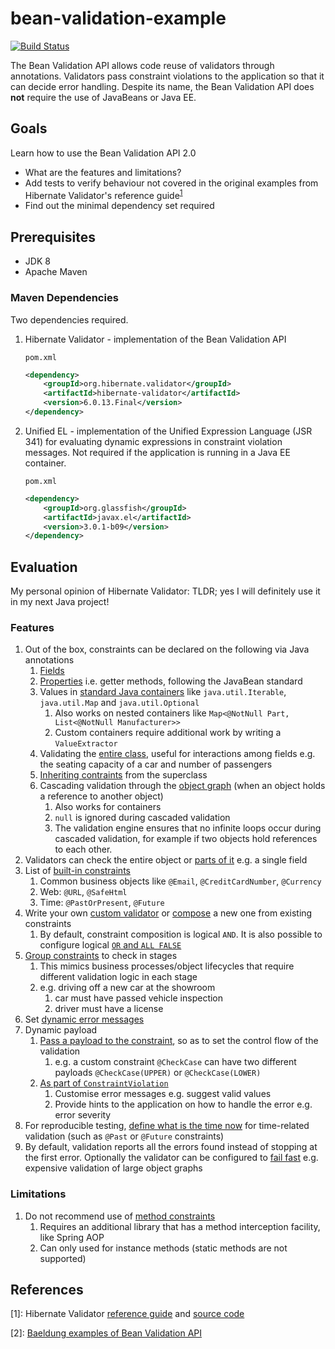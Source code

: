 # bean-validation-example

[![Build Status](https://travis-ci.org/seahrh/bean-validation-example.svg?branch=master)](https://travis-ci.org/seahrh/bean-validation-example)

The Bean Validation API allows code reuse of validators through annotations. Validators pass constraint violations to the application so that it can decide error handling. Despite its name, the Bean Validation API does **not** require the use of JavaBeans or Java EE.

## Goals
Learn how to use the Bean Validation API 2.0
- What are the features and limitations?
- Add tests to verify behaviour not covered in the original examples from Hibernate Validator's reference guide<sup>[1](#1)</sup>
- Find out the minimal dependency set required

## Prerequisites
- JDK 8
- Apache Maven

### Maven Dependencies
Two dependencies required.

1. Hibernate Validator - implementation of the Bean Validation API

    `pom.xml`
    ```xml
    <dependency>
        <groupId>org.hibernate.validator</groupId>
        <artifactId>hibernate-validator</artifactId>
        <version>6.0.13.Final</version>
    </dependency>
    ```
1. Unified EL - implementation of the Unified Expression Language (JSR 341) for evaluating dynamic expressions in constraint violation messages. Not required if the application is running in a Java EE container.

    `pom.xml`
    ```xml
    <dependency>
        <groupId>org.glassfish</groupId>
        <artifactId>javax.el</artifactId>
        <version>3.0.1-b09</version>
    </dependency>
    ```
## Evaluation
My personal opinion of Hibernate Validator: TLDR; yes I will definitely use it in my next Java project!
### Features
1. Out of the box, constraints can be declared on the following via Java annotations
    1. [Fields](https://docs.jboss.org/hibernate/stable/validator/reference/en-US/html_single/#_field_level_constraints)
    1. [Properties](https://docs.jboss.org/hibernate/stable/validator/reference/en-US/html_single/#_property_level_constraints) i.e. getter methods, following the JavaBean standard
    1. Values in [standard Java containers](https://docs.jboss.org/hibernate/stable/validator/reference/en-US/html_single/#container-element-constraints) like `java.util.Iterable`, `java.util.Map` and `java.util.Optional`
        1. Also works on nested containers like `Map<@NotNull Part, List<@NotNull Manufacturer>>`
        1. Custom containers require additional work by writing a `ValueExtractor`
    1. Validating the [entire class](https://docs.jboss.org/hibernate/stable/validator/reference/en-US/html_single/#validator-usingvalidator-classlevel), useful for interactions among fields e.g. the seating capacity of a car and number of passengers
    1. [Inheriting contraints](https://docs.jboss.org/hibernate/stable/validator/reference/en-US/html_single/#section-constraint-inheritance) from the superclass
    1. Cascading validation through the [object graph](https://docs.jboss.org/hibernate/stable/validator/reference/en-US/html_single/#section-object-graph-validation) (when an object holds a reference to another object)
        1. Also works for containers
        1. `null` is ignored during cascaded validation
        1.  The validation engine ensures that no infinite loops occur during cascaded validation, for example if two objects hold references to each other.
1. Validators can check the entire object or [parts of it](https://docs.jboss.org/hibernate/stable/validator/reference/en-US/html_single/#_validator_methods) e.g. a single field
1. List of [built-in constraints](https://docs.jboss.org/hibernate/stable/validator/reference/en-US/html_single/#section-builtin-constraints)
    1. Common business objects like `@Email`, `@CreditCardNumber`, `@Currency`
    1. Web: `@URL`, `@SafeHtml`
    1. Time: `@PastOrPresent`, `@Future`
1. Write your own [custom validator](https://docs.jboss.org/hibernate/stable/validator/reference/en-US/html_single/#validator-customconstraints) or [compose](https://docs.jboss.org/hibernate/stable/validator/reference/en-US/html_single/#section-constraint-composition) a new one from existing constraints
    1. By default, constraint composition is logical `AND`. It is also possible to configure logical [`OR` and `ALL FALSE`](https://docs.jboss.org/hibernate/stable/validator/reference/en-US/html_single/#section-boolean-constraint-composition)
1. [Group constraints](https://docs.jboss.org/hibernate/stable/validator/reference/en-US/html_single/#chapter-groups) to check in stages
    1. This mimics business processes/object lifecycles that require different validation logic in each stage
    1. e.g. driving off a new car at the showroom
        1. car must have passed vehicle inspection
        1. driver must have a license
1. Set [dynamic error messages](https://docs.jboss.org/hibernate/stable/validator/reference/en-US/html_single/#chapter-message-interpolation)
1. Dynamic payload
    1. [Pass a payload to the constraint](https://docs.jboss.org/hibernate/stable/validator/reference/en-US/html_single/#validator-customconstraints-constraintannotation), so as to set the control flow of the validation
        1. e.g. a custom constraint `@CheckCase` can have two different payloads `@CheckCase(UPPER)` or `@CheckCase(LOWER)`
    1. [As part of `ConstraintViolation`](https://docs.jboss.org/hibernate/stable/validator/reference/en-US/html_single/#section-dynamic-payload)
        1. Customise error messages e.g. suggest valid values
        1. Provide hints to the application on how to handle the error e.g. error severity
1. For reproducible testing, [define what is the time now](https://docs.jboss.org/hibernate/stable/validator/reference/en-US/html_single/#section-clock-provider) for time-related validation (such as `@Past` or `@Future` constraints)
1. By default, validation reports all the errors found instead of stopping at the first error. Optionally the validator can be configured to [fail fast](https://docs.jboss.org/hibernate/stable/validator/reference/en-US/html_single/#section-fail-fast) e.g. expensive validation of large object graphs

### Limitations
1. Do not recommend use of [method constraints](https://docs.jboss.org/hibernate/stable/validator/reference/en-US/html_single/#section-declaring-method-constraints)
    1. Requires an additional library that has a method interception facility, like Spring AOP
    1. Can only used for instance methods (static methods are not supported)

## References
<a name="1">[1]:</a> Hibernate Validator [reference guide](https://docs.jboss.org/hibernate/stable/validator/reference/en-US/html_single/) and [source code](https://github.com/hibernate/hibernate-validator/tree/master/documentation/src/test/java/org/hibernate/validator/referenceguide)

<a name="2">[2]:</a> [Baeldung examples of Bean Validation API](https://github.com/eugenp/tutorials/tree/master/javaxval/src/main/java/org/baeldung/javaxval/methodvalidation)
